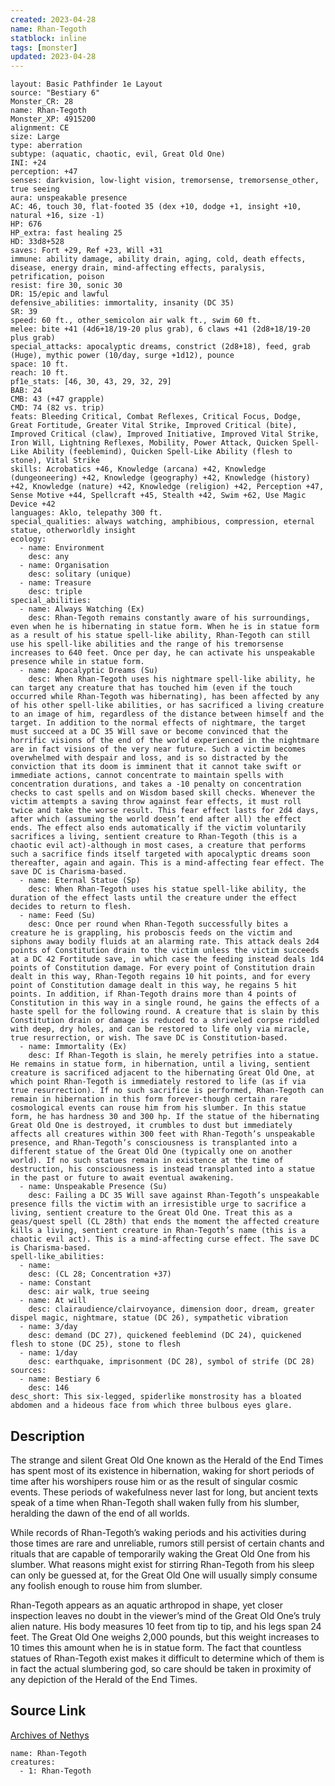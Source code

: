 ```yaml
---
created: 2023-04-28
name: Rhan-Tegoth
statblock: inline
tags: [monster]
updated: 2023-04-28
---
```

```statblock
layout: Basic Pathfinder 1e Layout
source: "Bestiary 6"
Monster_CR: 28
name: Rhan-Tegoth
Monster_XP: 4915200
alignment: CE
size: Large
type: aberration
subtype: (aquatic, chaotic, evil, Great Old One)
INI: +24
perception: +47
senses: darkvision, low-light vision, tremorsense, tremorsense_other, true seeing
aura: unspeakable presence
AC: 46, touch 30, flat-footed 35 (dex +10, dodge +1, insight +10, natural +16, size -1)
HP: 676
HP_extra: fast healing 25
HD: 33d8+528
saves: Fort +29, Ref +23, Will +31
immune: ability damage, ability drain, aging, cold, death effects, disease, energy drain, mind-affecting effects, paralysis, petrification, poison
resist: fire 30, sonic 30
DR: 15/epic and lawful
defensive_abilities: immortality, insanity (DC 35)
SR: 39
speed: 60 ft., other_semicolon air walk ft., swim 60 ft.
melee: bite +41 (4d6+18/19-20 plus grab), 6 claws +41 (2d8+18/19-20 plus grab)
special_attacks: apocalyptic dreams, constrict (2d8+18), feed, grab (Huge), mythic power (10/day, surge +1d12), pounce
space: 10 ft.
reach: 10 ft.
pf1e_stats: [46, 30, 43, 29, 32, 29]
BAB: 24
CMB: 43 (+47 grapple)
CMD: 74 (82 vs. trip)
feats: Bleeding Critical, Combat Reflexes, Critical Focus, Dodge, Great Fortitude, Greater Vital Strike, Improved Critical (bite), Improved Critical (claw), Improved Initiative, Improved Vital Strike, Iron Will, Lightning Reflexes, Mobility, Power Attack, Quicken Spell-Like Ability (feeblemind), Quicken Spell-Like Ability (flesh to stone), Vital Strike
skills: Acrobatics +46, Knowledge (arcana) +42, Knowledge (dungeoneering) +42, Knowledge (geography) +42, Knowledge (history) +42, Knowledge (nature) +42, Knowledge (religion) +42, Perception +47, Sense Motive +44, Spellcraft +45, Stealth +42, Swim +62, Use Magic Device +42
languages: Aklo, telepathy 300 ft.
special_qualities: always watching, amphibious, compression, eternal statue, otherworldly insight
ecology:
  - name: Environment
    desc: any
  - name: Organisation
    desc: solitary (unique)
  - name: Treasure
    desc: triple
special_abilities:
  - name: Always Watching (Ex)
    desc: Rhan-Tegoth remains constantly aware of his surroundings, even when he is hibernating in statue form. When he is in statue form as a result of his statue spell-like ability, Rhan-Tegoth can still use his spell-like abilities and the range of his tremorsense increases to 640 feet. Once per day, he can activate his unspeakable presence while in statue form.
  - name: Apocalyptic Dreams (Su)
    desc: When Rhan-Tegoth uses his nightmare spell-like ability, he can target any creature that has touched him (even if the touch occurred while Rhan-Tegoth was hibernating), has been affected by any of his other spell-like abilities, or has sacrificed a living creature to an image of him, regardless of the distance between himself and the target. In addition to the normal effects of nightmare, the target must succeed at a DC 35 Will save or become convinced that the horrific visions of the end of the world experienced in the nightmare are in fact visions of the very near future. Such a victim becomes overwhelmed with despair and loss, and is so distracted by the conviction that its doom is imminent that it cannot take swift or immediate actions, cannot concentrate to maintain spells with concentration durations, and takes a -10 penalty on concentration checks to cast spells and on Wisdom based skill checks. Whenever the victim attempts a saving throw against fear effects, it must roll twice and take the worse result. This fear effect lasts for 2d4 days, after which (assuming the world doesn’t end after all) the effect ends. The effect also ends automatically if the victim voluntarily sacrifices a living, sentient creature to Rhan-Tegoth (this is a chaotic evil act)-although in most cases, a creature that performs such a sacrifice finds itself targeted with apocalyptic dreams soon thereafter, again and again. This is a mind-affecting fear effect. The save DC is Charisma-based.
  - name: Eternal Statue (Sp)
    desc: When Rhan-Tegoth uses his statue spell-like ability, the duration of the effect lasts until the creature under the effect decides to return to flesh.
  - name: Feed (Su)
    desc: Once per round when Rhan-Tegoth successfully bites a creature he is grappling, his proboscis feeds on the victim and siphons away bodily fluids at an alarming rate. This attack deals 2d4 points of Constitution drain to the victim unless the victim succeeds at a DC 42 Fortitude save, in which case the feeding instead deals 1d4 points of Constitution damage. For every point of Constitution drain dealt in this way, Rhan-Tegoth regains 10 hit points, and for every point of Constitution damage dealt in this way, he regains 5 hit points. In addition, if Rhan-Tegoth drains more than 4 points of Constitution in this way in a single round, he gains the effects of a haste spell for the following round. A creature that is slain by this Constitution drain or damage is reduced to a shriveled corpse riddled with deep, dry holes, and can be restored to life only via miracle, true resurrection, or wish. The save DC is Constitution-based.
  - name: Immortality (Ex)
    desc: If Rhan-Tegoth is slain, he merely petrifies into a statue. He remains in statue form, in hibernation, until a living, sentient creature is sacrificed adjacent to the hibernating Great Old One, at which point Rhan-Tegoth is immediately restored to life (as if via true resurrection). If no such sacrifice is performed, Rhan-Tegoth can remain in hibernation in this form forever-though certain rare cosmological events can rouse him from his slumber. In this statue form, he has hardness 30 and 300 hp. If the statue of the hibernating Great Old One is destroyed, it crumbles to dust but immediately affects all creatures within 300 feet with Rhan-Tegoth’s unspeakable presence, and Rhan-Tegoth’s consciousness is transplanted into a different statue of the Great Old One (typically one on another world). If no such statues remain in existence at the time of destruction, his consciousness is instead transplanted into a statue in the past or future to await eventual awakening.
  - name: Unspeakable Presence (Su)
    desc: Failing a DC 35 Will save against Rhan-Tegoth’s unspeakable presence fills the victim with an irresistible urge to sacrifice a living, sentient creature to the Great Old One. Treat this as a geas/quest spell (CL 28th) that ends the moment the affected creature kills a living, sentient creature in Rhan-Tegoth’s name (this is a chaotic evil act). This is a mind-affecting curse effect. The save DC is Charisma-based.
spell-like_abilities:
  - name:
    desc: (CL 28; Concentration +37)
  - name: Constant
    desc: air walk, true seeing
  - name: At will
    desc: clairaudience/clairvoyance, dimension door, dream, greater dispel magic, nightmare, statue (DC 26), sympathetic vibration
  - name: 3/day
    desc: demand (DC 27), quickened feeblemind (DC 24), quickened flesh to stone (DC 25), stone to flesh
  - name: 1/day
    desc: earthquake, imprisonment (DC 28), symbol of strife (DC 28)
sources:
  - name: Bestiary 6
    desc: 146
desc_short: This six-legged, spiderlike monstrosity has a bloated abdomen and a hideous face from which three bulbous eyes glare.
```
## Description
The strange and silent Great Old One known as the Herald of the End Times has spent most of its existence in hibernation, waking for short periods of time after his worshipers rouse him or as the result of singular cosmic events. These periods of wakefulness never last for long, but ancient texts speak of a time when Rhan-Tegoth shall waken fully from his slumber, heralding the dawn of the end of all worlds. 

While records of Rhan-Tegoth’s waking periods and his activities during those times are rare and unreliable, rumors still persist of certain chants and rituals that are capable of temporarily waking the Great Old One from his slumber. What reasons might exist for stirring Rhan-Tegoth from his sleep can only be guessed at, for the Great Old One will usually simply consume any foolish enough to rouse him from slumber. 

Rhan-Tegoth appears as an aquatic arthropod in shape, yet closer inspection leaves no doubt in the viewer’s mind of the Great Old One’s truly alien nature. His body measures 10 feet from tip to tip, and his legs span 24 feet. The Great Old One weighs 2,000 pounds, but this weight increases to 10 times this amount when he is in statue form. The fact that countless statues of Rhan-Tegoth exist makes it difficult to determine which of them is in fact the actual slumbering god, so care should be taken in proximity of any depiction of the Herald of the End Times.
## Source Link
[Archives of Nethys](https://aonprd.com/MonsterDisplay.aspx?ItemName=Rhan-Tegoth)
```encounter-table
name: Rhan-Tegoth
creatures:
  - 1: Rhan-Tegoth
```
